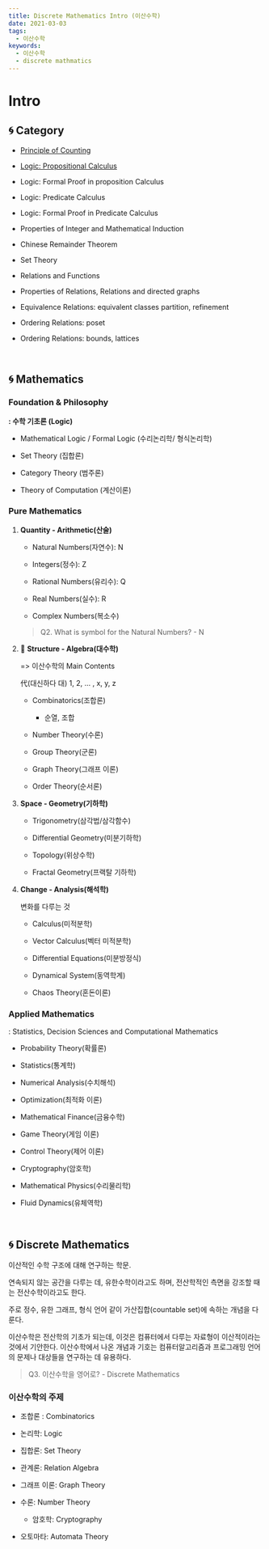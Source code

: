 ```yaml
---
title: Discrete Mathematics Intro (이산수학)
date: 2021-03-03
tags:
  - 이산수학
keywords:
  - 이산수학
  - discrete mathmatics
---
```


# Intro

## 🌀 Category

- [Principle of Counting]()

- [Logic: Propositional Calculus]()

- Logic: Formal Proof in proposition Calculus
- Logic: Predicate Calculus
- Logic: Formal Proof in Predicate Calculus

- Properties of Integer and Mathematical Induction
- Chinese Remainder Theorem
- Set Theory

- Relations and Functions
- Properties of Relations, Relations and directed graphs
- Equivalence Relations: equivalent classes partition, refinement

- Ordering Relations: poset
- Ordering Relations: bounds, lattices

<br/>

## 🌀 Mathematics

### Foundation & Philosophy

**: 수학 기초론 (Logic)**

- Mathematical Logic / Formal Logic (수리논리학/ 형식논리학)

- Set Theory (집합론)

- Category Theory (범주론)

- Theory of Computation (계산이론)


### Pure Mathematics
1. **Quantity - Arithmetic(산술)**
    
    - Natural Numbers(자연수): N
    
    - Integers(정수): Z
    
    - Rational Numbers(유리수): Q
    
    - Real Numbers(실수): R
    
    - Complex Numbers(복소수)

    > Q2. What is symbol for the Natural Numbers? - N


2. 🌟 **Structure - Algebra(대수학)**

    => 이산수학의 Main Contents

    代(대신하다 대) 1, 2, ... , x, y, z

    - Combinatorics(조합론)

        - 순열, 조합
    
    - Number Theory(수론)

    - Group Theory(군론)

    - Graph Theory(그래프 이론)

    - Order Theory(순서론)

3. **Space - Geometry(기하학)**

    - Trigonometry(삼각법/삼각함수)

    - Differential Geometry(미분기하학)

    - Topology(위상수학)

    - Fractal Geometry(프랙탈 기하학)


4. **Change - Analysis(해석학)**

    변화를 다루는 것

    - Calculus(미적분학)

    - Vector Calculus(벡터 미적분학)

    - Differential Equations(미분방정식)

    - Dynamical System(동역학계)

    - Chaos Theory(혼돈이론)


### Applied Mathematics

: Statistics, Decision Sciences and Computational Mathematics

- Probability Theory(확률론)

- Statistics(통계학)

- Numerical Analysis(수치해석)

- Optimization(최적화 이론)

- Mathematical Finance(금융수학)

- Game Theory(게임 이론)

- Control Theory(제어 이론)

- Cryptography(암호학)

- Mathematical Physics(수리물리학)

- Fluid Dynamics(유체역학)

<br/>

## 🌀 Discrete Mathematics

이산적인 수학 구조에 대해 연구하는 학문.

연속되지 않는 공간을 다루는 데, 유한수학이라고도 하며, 전산학적인 측면을 강조할 때는 전산수학이라고도 한다.

주로 정수, 유한 그래프, 형식 언어 같이 가산집합(countable set)에 속하는 개념을 다룬다.

이산수학은 전산학의 기초가 되는데, 이것은 컴퓨터에서 다루는 자료형이 이산적이라는 것에서 기안한다. 이산수학에서 나온 개념과 기호는 컴퓨터알고리즘과 프로그래밍 언어의 문제나 대상들을 연구하는 데 유용하다.

> Q3. 이산수학을 영어로? - Discrete Mathematics

### 이산수학의 주제

- 조합론 : Combinatorics

- 논리학: Logic

- 집합론: Set Theory

- 관계론: Relation Algebra

- 그래프 이론: Graph Theory

- 수론: Number Theory
    - 암호학: Cryptography

- 오토마타: Automata Theory